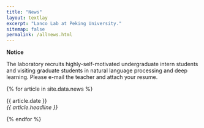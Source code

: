 ```yaml
---
title: "News"
layout: textlay
excerpt: "Lanco Lab at Peking University."
sitemap: false
permalink: /allnews.html
---
```


<!-- # News -->

**Notice**

The laboratory recruits highly-self-motivated undergraduate intern students and visiting graduate students in natural language processing and deep learning. Please e-mail the teacher and attach your resume.

{% for article in site.data.news %}
<p>{{ article.date }} <br>
<em>{{ article.headline }}</em></p>
{% endfor %}
